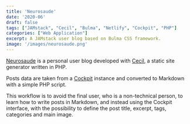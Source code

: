 ```yaml
---
title: 'Neurosaude'
date: '2020-06'
draft: false
tags: ["JAMstack", "Cecil", "Bulma", "Netlify", "Cockpit", "PHP"]
categories: ["Web Application"]
excerpt: A JAMstack user blog based on Bulma CSS framework. 
image: '/images/neurosaude.png'
---
```


<a href="https://neurosaude.com" target="_blank">Neurosaude</a> is a personal user blog developed 
with <a href="https://cecil.app" target="_blank">Cecil</a>, a static site generator written in PHP.

Posts data are taken from a <a href="https://getcockpit.com" target="_blank">Cockpit</a> instance 
and converted to Markdown with a simple PHP script. 

This workflow is to avoid the final user, who
is a non-technical person, to learn how to write posts in Markdown, and instead using the Cockpit interface,
with the possibility to define the post title, excerpt, tags, categories and main image.


